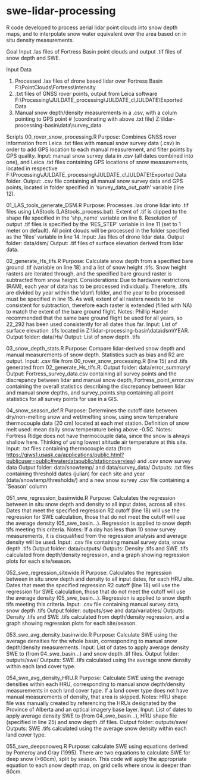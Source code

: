 # swe-lidar-processing
R code developed to process aerial lidar point clouds into snow depth maps, and to interpolate snow water equivalent over the area based on in situ density measurements.


Goal
Input .las files of Fortress Basin point clouds and output .tif files of snow depth and SWE.

Input Data
1.	Processed .las files of drone based lidar over Fortress Basin
      F:\PointClouds\Fortress\Intensity
2.	.txt files of GNSS rover points, output from Leica software
      F:\Processing\JULDATE_processing\JULDATE_c\JULDATE\Exported Data
3.	Manual snow depth/density measurements in a .csv, with a colum pointing to GPS point # (coordinating with above .txt file)
      Z:\lidar-processing-basin\data\survey_data

Scripts
00_rover_snow_processing.R
Purpose: Combines GNSS rover information from Leica .txt files with manual snow survey data (.csv) in order to add GPS location to each manual measurement, and filter points by GPS quality. 
Input: manual snow survey data in .csv (all dates combined into one), and Leica .txt files containing GPS locations of snow measurements, located in respective F:\Processing\JULDATE_processing\JULDATE_c\JULDATE\Exported Data folder.
Output: .csv file containing all manual snow survey data and GPS points, located in folder specified in ‘survey_data_out_path’ variable (line 12).

01_LAS_tools_generate_DSM.R
Purpose: Processes .las drone lidar into .tif files using LAStools (LAStools_process.bat). Extent of .tif is clipped to the shape file specified in the ‘shp_name’ variable on line 8. Resolution of output .tif files is specified by the ‘RES_STEP’ variable in line 11 (set to 1 meter on default). All point clouds will be processed in the folder specified as the ‘files’ variable in line 14.
Input: .las files of drone lidar data.
Output folder: data/dsm/
Output: .tif files of surface elevation derived from lidar data.

02_generate_Hs_tifs.R
Purpose: Calculate snow depth from a specified bare ground .tif (variable on line 18) and a list of snow height .tifs. Snow height rasters are iterated through, and the specified bare ground raster is subtracted from snow height. 
Considerations: Due to hardware restrictions (RAM), each year of data has to be processed individually. Therefore, .tifs are divided by year within the \dsm\ folder, and the year to be processed must be specified in line 15. As well, extent of all rasters needs to be consistent for subtraction, therefore each raster is extended (filled with NA) to match the extent of the bare ground flight.
Notes: Phillip Harder recommended that the same bare ground flight be used for all years, so 22_292 has been used consistently for all dates thus far.
Input: List of surface elevation .tifs located in Z:\lidar-processing-basin\data\dsm\YEAR.
Output folder: data/Hs/
Output: List of snow depth .tifs 

03_snow_depth_stats.R
Purpose: Compare lidar-derived snow depth and manual measurements of snow depth. Statistics such as bias and R2 are output.
Input: .csv file from 00_rover_snow_processing.R (line 15) and .tifs generated from 02_generate_Hs_tifs.R.
Output folder: data/error_summary/
Output: Fortress_survey_data.csv containing all survey points and the discrepancy between lidar and manual snow depth, Fortress_point_error.csv containing the overall statistics describing the discrepancy between lidar and manual snow depths, and survey_points.shp containing all point statistics for all survey points for use in a GIS.

04_snow_season_def.R
Purpose: Determines the cutoff date between dry/non-melting snow and wet/melting snow, using snow temperature thermocouple data (20 cm) located at each met station. Definition of snow melt used: mean daily snow temperature being above -0.5C.
Notes: Fortress Ridge does not have thermocouple data, since the snow is always shallow here. Thinking of using lowest altitude air temperature at this site.
Input: .txt files containing thermocouple data (from https://giws1.usask.ca/applications/public.html?publicuser=public#waterdatapublic/stationoverview) and .csv snow survey data
Output folder: data/snowtemp/ and data/survey_data/
Outputs: .txt files containing threshold dates (julian) for each site and year (data/snowtemp/thresholds/) and a new snow survey .csv file containing a 'Season' column

051_swe_regression_basinwide.R
Purpose: Calculates the regression between in situ snow depth and density to all input dates, across all sites. Dates that meet the specified regression R2 cutoff (line 18) will use the regression for SWE calculation, those that do not meet the cutoff will use the average density (05_swe_basin…). Regression is applied to snow depth tifs meeting this criteria.
Notes: If a day has less than 10 snow survey measurements, it is disqualified from the regression analysis and average density will be used. 
Input: .csv file containing manual survey data, snow depth .tifs
Output folder: data/outputs/
Outputs: Density .tifs and SWE .tifs calculated from depth/density regression, and a graph showing regression plots for each site/season.

052_swe_regression_sitewide.R
Purpose: Calculates the regression between in situ snow depth and density to all input dates, for each HRU site. Dates that meet the specified regression R2 cutoff (line 18) will use the regression for SWE calculation, those that do not meet the cutoff will use the average density (05_swe_basin…). Regression is applied to snow depth tifs meeting this criteria.
Input: .csv file containing manual survey data, snow depth .tifs
Output folder: outputs/swe and data/variables/
Outputs: Density .tifs and SWE .tifs calculated from depth/density regression, and a graph showing regression plots for each site/season.

053_swe_avg_density_basinwide.R
Purpose: Calculate SWE using the average densities for the whole basin, corresponding to manual snow depth/density measurements.
Input: List of dates to apply average density SWE to (from 04_swe_basin…) and snow depth .tif files.
Output folder: outputs/swe/
Outputs: SWE .tifs calculated using the average snow density within each land cover type.

054_swe_avg_density_HRU.R
Purpose: Calculate SWE using the average densities within each HRU, corresponding to manual snow depth/density measurements in each land cover type. If a land cover type does not have manual measurements of density, that area is skipped. 
Notes: HRU shape file was manually created by referencing the HRUs designated by the Province of Alberta and an optical imagery base layer. 
Input: List of dates to apply average density SWE to (from 04_swe_basin…), HRU shape file (specified in line 25) and snow depth .tif files.
Output folder: outputs/swe/
Outputs: SWE .tifs calculated using the average snow density within each land cover type.

055_swe_deepsnoweq.R
Purpose: calculate SWE using equations derived by Pomeroy and Gray (1995). There are two equations to calculate SWE for deep snow (>60cm), split by season. This code will apply the appropriate equation to each snow depth map, on grid cells where snow is deeper than 60cm.
